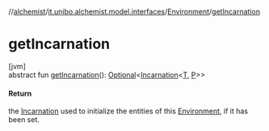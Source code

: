//[alchemist](../../../index.md)/[it.unibo.alchemist.model.interfaces](../index.md)/[Environment](index.md)/[getIncarnation](get-incarnation.md)

# getIncarnation

[jvm]\
abstract fun [getIncarnation](get-incarnation.md)(): [Optional](https://docs.oracle.com/javase/8/docs/api/java/util/Optional.html)<[Incarnation](../-incarnation/index.md)<[T](../-node/index.md), [P](../-benchmarkable-environment/index.md)>>

#### Return

the [Incarnation](../-incarnation/index.md) used to initialize the entities of this [Environment](index.md), if it has been set.
